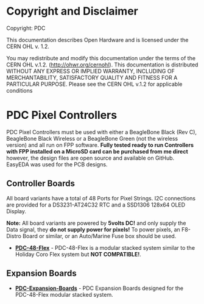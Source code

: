# Copyright and Disclaimer

Copyright: PDC

This documentation describes Open Hardware and is licensed under the CERN OHL v. 1.2.

You may redistribute and modify this documentation under the terms of the CERN OHL v.1.2. (http://ohwr.org/cernohl). This documentation is distributed WITHOUT ANY EXPRESS OR IMPLIED WARRANTY, INCLUDING OF MERCHANTABILITY, SATISFACTORY QUALITY AND FITNESS FOR A PARTICULAR PURPOSE. Please see the CERN OHL v.1.2 for applicable conditions


# PDC Pixel Controllers

PDC Pixel Controllers must be used with either a BeagleBone Black (Rev C), BeagleBone Black Wireless or a BeagleBone Green (not the wireless version) and all run on FPP software. **Fully tested ready to run Controllers with FPP installed on a MicroSD card can be purchased from me direct** however, the design files are open source and available on GitHub. EasyEDA was used for the PCB designs.

## Controller Boards

All board variants have a total of 48 Ports for Pixel Strings. I2C connections are provided for a DS3231-AT24C32 RTC and a SSD1306 128x64 OLED Display.

**Note:** All board variants are powered by **5volts DC!** and only supply the Data signal, they **do not supply power for pixels!** To power pixels, an F8-Distro Board or similar, or an Auto/Marine Fuse box should be used.

* [**PDC-48-Flex**](PDC-48-Flex/README.md) - PDC-48-Flex is a modular stacked system similar to the Holiday Coro Flex system but **NOT COMPATIBLE!**.

## Expansion Boards

* [**PDC-Expansion-Boards**](PDC-Expansion-Boards/README.md) - PDC Expansion Boards designed for the PDC-48-Flex modular stacked system.

